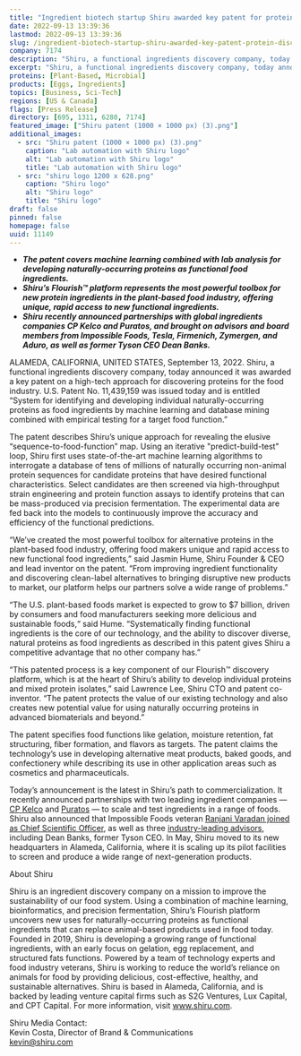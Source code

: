 ```yaml
---
title: "Ingredient biotech startup Shiru awarded key patent for protein discovery platform"
date: 2022-09-13 13:39:36
lastmod: 2022-09-13 13:39:36
slug: /ingredient-biotech-startup-shiru-awarded-key-patent-protein-discovery-platform
company: 7174
description: "Shiru, a functional ingredients discovery company, today announced it was awarded a key patent on a high-tech approach for discovering proteins for the food industry."
excerpt: "Shiru, a functional ingredients discovery company, today announced it was awarded a key patent on a high-tech approach for discovering proteins for the food industry."
proteins: [Plant-Based, Microbial]
products: [Eggs, Ingredients]
topics: [Business, Sci-Tech]
regions: [US & Canada]
flags: [Press Release]
directory: [695, 1311, 6280, 7174]
featured_image: ["Shiru patent (1000 × 1000 px) (3).png"]
additional_images:
  - src: "Shiru patent (1000 × 1000 px) (3).png"
    caption: "Lab automation with Shiru logo"
    alt: "Lab automation with Shiru logo"
    title: "Lab automation with Shiru logo"
  - src: "shiru logo 1200 x 628.png"
    caption: "Shiru logo"
    alt: "Shiru logo"
    title: "Shiru logo"
draft: false
pinned: false
homepage: false
uuid: 11149
---
```

<ul>
<li><strong><em>The patent covers machine learning combined with lab analysis for developing naturally-occurring proteins as functional food ingredients.</em></strong></li>
<li><strong><em>Shiru’s Flourish™ platform represents the most powerful toolbox for new protein ingredients in the plant-based food industry, offering unique, rapid access to new functional ingredients.</em></strong></li>
<li><strong><em>Shiru recently announced partnerships with global ingredients companies CP Kelco and Puratos, and brought on advisors and board members from Impossible Foods, Tesla, Firmenich, Zymergen, and Aduro, as well as former Tyson CEO Dean Banks.</em></strong></li>
</ul>
<p>ALAMEDA, CALIFORNIA, UNITED STATES, September 13, 2022. Shiru, a functional ingredients discovery company, today announced it was awarded a key patent on a high-tech approach for discovering proteins for the food industry. U.S. Patent No. 11,439,159 was issued today and is entitled “System for identifying and developing individual naturally-occurring proteins as food ingredients by machine learning and database mining combined with empirical testing for a target food function.”</p>
<p>The patent describes Shiru’s unique approach for revealing the elusive “sequence-to-food-function” map. Using an iterative "predict-build-test" loop, Shiru first uses state-of-the-art machine learning algorithms to interrogate a database of tens of millions of naturally occurring non-animal protein sequences for candidate proteins that have desired functional characteristics. Select candidates are then screened via high-throughput strain engineering and protein function assays to identify proteins that can be mass-produced via precision fermentation. The experimental data are fed back into the models to continuously improve the accuracy and efficiency of the functional predictions.</p>
<p>“We’ve created the most powerful toolbox for alternative proteins in the plant-based food industry, offering food makers unique and rapid access to new functional food ingredients,” said Jasmin Hume, Shiru Founder & CEO and lead inventor on the patent. “From improving ingredient functionality and discovering clean-label alternatives to bringing disruptive new products to market, our platform helps our partners solve a wide range of problems.”</p>
<p>“The U.S. plant-based foods market is expected to grow to $7 billion, driven by consumers and food manufacturers seeking more delicious and sustainable foods,“ said Hume. “Systematically finding functional ingredients is the core of our technology, and the ability to discover diverse, natural proteins as food ingredients as described in this patent gives Shiru a competitive advantage that no other company has.” </p>
<p>“This patented process is a key component of our Flourish™ discovery platform, which is at the heart of Shiru’s ability to develop individual proteins and mixed protein isolates,” said Lawrence Lee, Shiru CTO and patent co-inventor. “The patent protects the value of our existing technology and also creates new potential value for using naturally occurring proteins in advanced biomaterials and beyond.”</p>
<p>The patent specifies food functions like gelation, moisture retention, fat structuring, fiber formation, and flavors as targets. The patent claims the technology’s use in developing alternative meat products, baked goods, and confectionery while describing its use in other application areas such as cosmetics and pharmaceuticals.</p>
<p>Today’s announcement is the latest in Shiru’s path to commercialization. It recently announced partnerships with two leading ingredient companies — <a href="https://shiru.com/post/cp-kelco-and-food-ingredient-startup-shiru-announce-partnership-to-accelerate-the-shift-to-a-sustainable-food-system-with-creation-of-next-generation-alternative-proteins/"><u>CP Kelco</u></a> and <a href="https://shiru.com/post/shiru-puratos-partnership-sustainable-plant-based-protein-ingredients-for-baked-goods/"><u>Puratos</u></a> — to scale and test ingredients in a range of foods. Shiru also announced that Impossible Foods veteran <a href="https://shiru.com/post/in-conversation-with-dr-ranjani-varadan-shirus-new-chief-scientific-officer/"><u>Ranjani Varadan joined as Chief Scientific Officer</u></a>, as well as three <a href="https://shiru.com/post/shiru-appoints-industry-veterans-dean-banks-aaron-kimball-and-blaine-templeman-to-advisory-board/"><u>industry-leading advisors</u></a>, including Dean Banks, former Tyson CEO. In May, Shiru moved to its new headquarters in Alameda, California, where it is scaling up its pilot facilities to screen and produce a wide range of next-generation products.</p>
<p>About Shiru</p>
<p>Shiru is an ingredient discovery company on a mission to improve the sustainability of our food system. Using a combination of machine learning, bioinformatics, and precision fermentation, Shiru’s Flourish platform uncovers new uses for naturally-occurring proteins as functional ingredients that can replace animal-based products used in food today. Founded in 2019, Shiru is developing a growing range of functional ingredients, with an early focus on gelation, egg replacement, and structured fats functions. Powered by a team of technology experts and food industry veterans, Shiru is working to reduce the world’s reliance on animals for food by providing delicious, cost-effective, healthy, and sustainable alternatives. Shiru is based in Alameda, California, and is backed by leading venture capital firms such as S2G Ventures, Lux Capital, and CPT Capital. For more information, visit <a href="http://www.shiru.com"><u>www.shiru.com</u></a>.</p>
<p>Shiru Media Contact:<br />
Kevin Costa, Director of Brand & Communications<br />
<a href="mailto:kevin@shiru.com">kevin@shiru.com</a></p>
